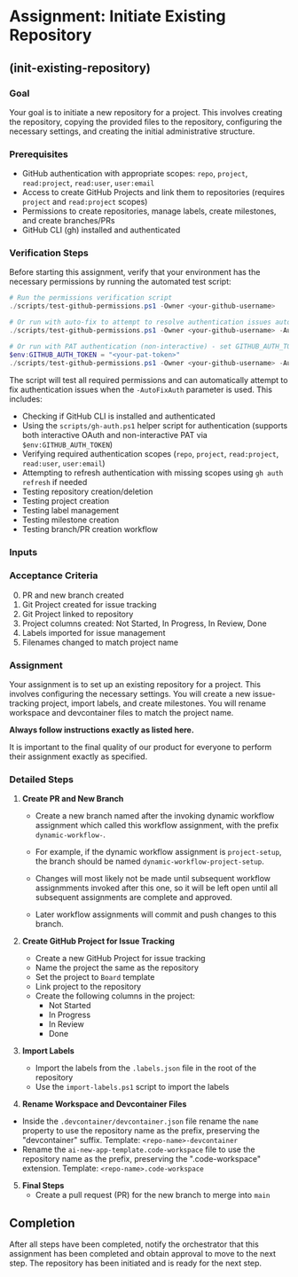 # Assignment: Initiate Existing Repository

## (init-existing-repository)

### Goal

Your goal is to initiate a new repository for a project. This involves creating the repository, copying the provided files to the repository, configuring the necessary settings, and creating the initial administrative structure.

### Prerequisites

- GitHub authentication with appropriate scopes: `repo`, `project`, `read:project`, `read:user`, `user:email`
- Access to create GitHub Projects and link them to repositories (requires `project` and `read:project` scopes)
- Permissions to create repositories, manage labels, create milestones, and create branches/PRs
- GitHub CLI (gh) installed and authenticated

### Verification Steps

Before starting this assignment, verify that your environment has the necessary permissions by running the automated test script:

```powershell
# Run the permissions verification script
./scripts/test-github-permissions.ps1 -Owner <your-github-username>

# Or run with auto-fix to attempt to resolve authentication issues automatically
./scripts/test-github-permissions.ps1 -Owner <your-github-username> -AutoFixAuth

# Or run with PAT authentication (non-interactive) - set GITHUB_AUTH_TOKEN environment variable first
$env:GITHUB_AUTH_TOKEN = "<your-pat-token>"
./scripts/test-github-permissions.ps1 -Owner <your-github-username> -AutoFixAuth
```

The script will test all required permissions and can automatically attempt to fix authentication issues when the `-AutoFixAuth` parameter is used. This includes:
- Checking if GitHub CLI is installed and authenticated
- Using the `scripts/gh-auth.ps1` helper script for authentication (supports both interactive OAuth and non-interactive PAT via `$env:GITHUB_AUTH_TOKEN`)
- Verifying required authentication scopes (`repo`, `project`, `read:project`, `read:user`, `user:email`)
- Attempting to refresh authentication with missing scopes using `gh auth refresh` if needed
- Testing repository creation/deletion
- Testing project creation
- Testing label management
- Testing milestone creation
- Testing branch/PR creation workflow


### Inputs

### Acceptance Criteria

0. PR and new branch created
1. Git Project created for issue tracking
2. Git Project linked to repository
3. Project columns created: Not Started, In Progress, In Review, Done
4. Labels imported for issue management
5. Filenames changed to match project name

### Assignment
 
Your assignment is to set up an existing repository for a project. This involves configuring the necessary settings. You will create a new issue-tracking project, import labels, and create milestones. You will rename workspace and devcontainer files to match the project name.

**Always follow instructions exactly as listed here.**

It is important to the final quality of our product for everyone to perform their assignment exactly as specified.

### Detailed Steps

1. **Create PR and New Branch**
   - Create a new branch named after the invoking dynamic workflow assignment which called this workflow assignment, with the prefix `dynamic-workflow-`.
   - For example, if the dynamic workflow assignment is `project-setup`, the branch should be named `dynamic-workflow-project-setup`.
   
   - Changes will most likely not be made until subsequent workflow assignmments invoked after this one, so it will be left open until all subsequent assignments are complete and approved.
   - Later workflow assignments will commit and push changes to this branch.

2. **Create GitHub Project for Issue Tracking**
   - Create a new GitHub Project for issue tracking
   - Name the project the same as the repository
   - Set the project to `Board` template
   - Link project to the repository
   - Create the following columns in the project:
     - Not Started
     - In Progress
     - In Review
     - Done

3. **Import Labels**
   - Import the labels from the `.labels.json` file in the root of the repository
   - Use the `import-labels.ps1` script to import the labels

4.  **Rename Workspace and Devcontainer Files**
   - Inside the `.devcontainer/devcontainer.json` file rename the `name` property to use the repository name as the prefix, preserving the "devcontainer" suffix. Template: `<repo-name>-devcontainer`
   - Rename the `ai-new-app-template.code-workspace` file to use the repository name as the prefix, preserving the ".code-workspace" extension. Template: `<repo-name>.code-workspace`

5. **Final Steps**
   - Create a pull request (PR) for the new branch to merge into `main`

## Completion

After all steps have been completed, notify the orchestrator that this assignment has been completed and obtain approval to move to the next step. The repository has been initiated and is ready for the next step.
